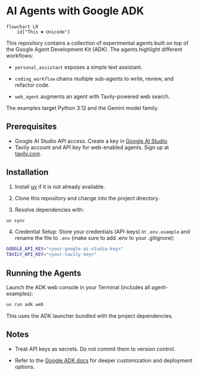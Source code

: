 # AI Agents with Google ADK

```mermaid
flowchart LR
    id["This ❤ Unicode"]
```


This repository contains a collection of experimental agents built on top of the Google Agent Development Kit (ADK). The agents highlight different workflows:

- `personal_assistant` exposes a simple text assistant.

- `coding_workflow` chains multiple sub-agents to write, review, and refactor code.

- `web_agent` augments an agent with Tavily-powered web search.

The examples target Python 3.12 and the Gemini model family.

## Prerequisites

- Google AI Studio API access. Create a key in [Google AI Studio](https://aistudio.google.com/prompts/new_chat).
- Tavily account and API key for web-enabled agents. Sign up at [tavily.com](https://www.tavily.com/).


## Installation

1. Install [uv](https://docs.astral.sh/uv/getting-started/installation/) if it is not already available.

2. Clone this repository and change into the project directory.

3. Resolve dependencies with:

```bash
uv sync
```

4. Credential Setup: Store your credentials (API-keys) in `.env.example` and rename the file to `.env` (make sure to add .env to your .gitignore):

```bash
GOOGLE_API_KEY="<your-google-ai-studio-key>"
TAVILY_API_KEY="<your-tavily-key>"
```

## Running the Agents

Launch the ADK web console in your Terminal (includes all agent-examples):

```bash
uv run adk web
```

This uses the ADK launcher bundled with the project dependencies. 


## Notes

- Treat API keys as secrets. Do not commit them to version control.

- Refer to the [Google ADK docs](https://google.github.io/adk-docs/) for deeper customization and deployment options.
